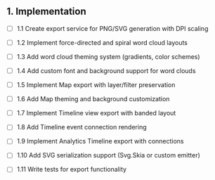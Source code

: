 ## 1. Implementation
- [ ] 1.1 Create export service for PNG/SVG generation with DPI scaling
- [ ] 1.2 Implement force-directed and spiral word cloud layouts
- [ ] 1.3 Add word cloud theming system (gradients, color schemes)
- [ ] 1.4 Add custom font and background support for word clouds
- [ ] 1.5 Implement Map export with layer/filter preservation
- [ ] 1.6 Add Map theming and background customization
- [ ] 1.7 Implement Timeline view export with banded layout
- [ ] 1.8 Add Timeline event connection rendering
- [ ] 1.9 Implement Analytics Timeline export with connections
- [ ] 1.10 Add SVG serialization support (Svg.Skia or custom emitter)
- [ ] 1.11 Write tests for export functionality

